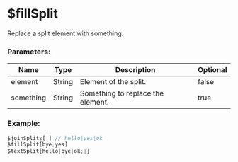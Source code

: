 # $fillSplit
Replace a split element with something.
### Parameters:
| Name        | Type        | Description                          | Optional |
| ----------- | ----------- | ------------------------------------ | -------- |
| element     | String      | Element of the split.        | false    |
| something   | String      | Something to replace the element.         | true    |

### Example:
```js
$joinSplits[|] // hello|yes|ok
$fillSplit[bye;yes]
$textSplit[hello|bye|ok;|]
```

